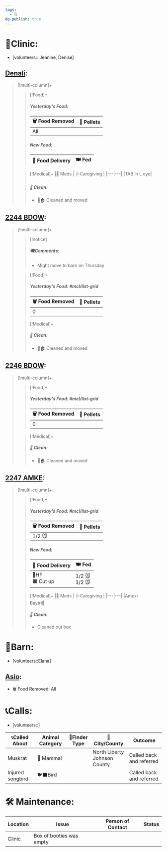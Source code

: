 ```yaml
---
tags:
  - 🗒️
dg-publish: true
---
```


# 🏥Clinic:
- [volunteers:: Jeanine, Denise]

## [Denali](../RARE%20Birds/Ed%20Birds/Denali.md):
> [!multi-column]+
>
>
>> [!Food]+
>> ##### Yesterday's Food:
>> |🗑️ Food Removed| 💩 Pellets
>> |---|---|
>>|All|
>>
>> ##### New Food:
>> |🚚 Food Delivery| 🍽️ Fed|
>> |---|---|
>
>> [!Medical]+
>> |💊 Meds | 🩺Caregiving |
>> |---|---|
>> |TAB in L eye|
>>
>>##### 🫧 Clean:
>> - 🧼🏠 Cleaned and moved
>>

## [2244 BDOW](../RARE%20Birds/2244%20BDOW.md):
> [!multi-column]+
>
>> [!notice]
>> ##### 🗨️Comments:
>> - Might move to barn on Thursday
>
>> [!Food]+
>> ##### Yesterday's Food: #mcl/list-grid
>> |🗑️ Food Removed| 💩 Pellets
>> |---|---|
>>|0|
>>
>
>> [!Medical]+
>>##### 🫧 Clean:
>> - 🧼🏠 Cleaned and moved
>>

## [2246 BDOW](../RARE%20Birds/2246%20BDOW.md):
> [!multi-column]+
>
>> [!Food]+
>> ##### Yesterday's Food: #mcl/list-grid
>> |🗑️ Food Removed| 💩 Pellets
>> |---|---|
>>|0|
>>
>
>> [!Medical]+
>>
>>##### 🫧 Clean:
>> - 🧼🏠 Cleaned and moved
>>

## [2247 AMKE](../RARE%20Birds/2247%20AMKE.md):
> [!multi-column]+
>
>> [!Food]+
>> ##### Yesterday's Food: #mcl/list-grid
>> |🗑️ Food Removed| 💩 Pellets
>> |---|---|
>>|1/2 🐭|
>>
>> ##### New Food:
>> |🚚 Food Delivery| 🍽️ Fed|
>> |---|---|
>>|🫱HF <br>🟫 Cut up| 1/2 🐭<br>1/2 🐭
>
>> [!Medical]+
>> |💊 Meds | 🩺Caregiving |
>> |---|---|
>> |Amoxi <br>Baytril|
>>
>>##### 🫧 Clean:
>> - Cleaned out box
>>

# 🏡Barn:
- [volunteers::Elana]

## [Asio](../RARE%20Birds/Ed%20Birds/Asio.md):
- 🗑️ Food Removed: All

# 📞Calls:
- [volunteers::]

| 📞Called About   | Animal Category | 🔎Finder Type | 🌆City/County                   | Outcome                  |
| ---------------- | --------------- | ------------- | ------------------------------- | ------------------------ |
| Muskrat          | 🫏 Mammal       |               | North Liberty<br>Johnson County | Called back and referred |
| Injured songbird | 🐦‍⬛Bird        |               |                                 | Called back and referred |

# 🛠️ Maintenance:

| Location | Issue                    | Person of Contact | Status |
| -------- | ------------------------ | ----------------- | ------ |
| Clinic   | Box of booties was empty |                   |        |

